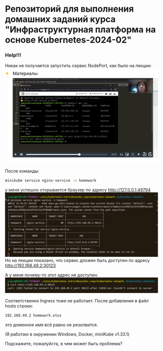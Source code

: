 # Репозиторий для выполнения домашних заданий курса "Инфраструктурная платформа на основе Kubernetes-2024-02" 

### Help!!!

Никак не получается запустить сервис NodePort, как было на лекции:
![alt text](pic/image.png)

После команды:
```bash
minikube service nginx-service -n homework
```

у меня успешно открывается браузер по адресу http://127.0.0.1:49794
![alt text](pic/image2.png)
Но на лекции показано, что сервис дложен быть доступен по адресу http://192.168.49.2:30123

А у меня почему-то этот адрес не доступен:
![alt text](pic/image3.png)

Соответственно Ingress тоже не работает.
После добавления в файл hosts строки:
```bash
192.168.49.2 homework.otus
```
это доменное имя всё равно не резолвится.

(Я работаю в окружении Windows, Docker, miniKube v1.33.1)

Подскажите, пожалуйста, в чем может быть проблема?